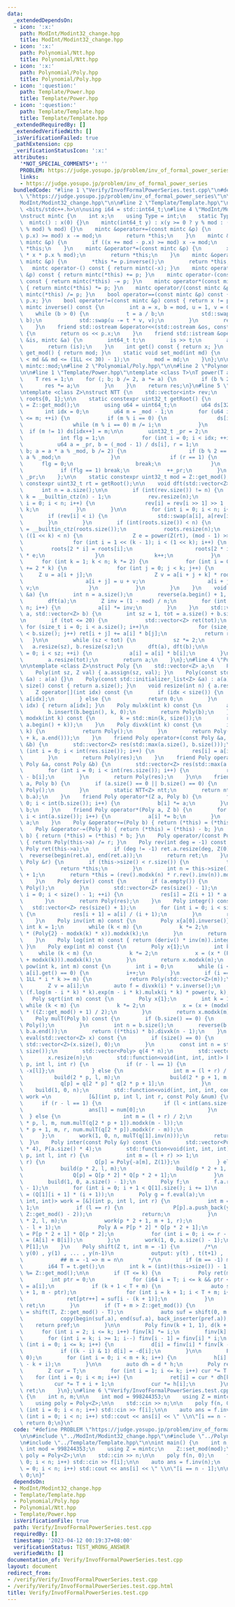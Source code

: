 ```yaml
---
data:
  _extendedDependsOn:
  - icon: ':x:'
    path: ModInt/Modint32_change.hpp
    title: ModInt/Modint32_change.hpp
  - icon: ':x:'
    path: Polynomial/Ntt.hpp
    title: Polynomial/Ntt.hpp
  - icon: ':x:'
    path: Polynomial/Poly.hpp
    title: Polynomial/Poly.hpp
  - icon: ':question:'
    path: Template/Power.hpp
    title: Template/Power.hpp
  - icon: ':question:'
    path: Template/Template.hpp
    title: Template/Template.hpp
  _extendedRequiredBy: []
  _extendedVerifiedWith: []
  _isVerificationFailed: true
  _pathExtension: cpp
  _verificationStatusIcon: ':x:'
  attributes:
    '*NOT_SPECIAL_COMMENTS*': ''
    PROBLEM: https://judge.yosupo.jp/problem/inv_of_formal_power_series
    links:
    - https://judge.yosupo.jp/problem/inv_of_formal_power_series
  bundledCode: "#line 1 \"Verify/InvofFormalPowerSeries.test.cpp\"\n#define PROBLEM\
    \ \"https://judge.yosupo.jp/problem/inv_of_formal_power_series\"\n\n#line 2 \"\
    ModInt/Modint32_change.hpp\"\n\n#line 2 \"Template/Template.hpp\"\n\n#include\
    \ <bits/stdc++.h>\n\nusing i64 = std::int64_t;\n#line 4 \"ModInt/Modint32_change.hpp\"\
    \nstruct mintc {\n    int x;\n    using Type = int;\n    static Type mod;\n  \
    \  mintc() : x(0) {}\n    mintc(int64_t y) : x(y >= 0 ? y % mod : (mod - (-y)\
    \ % mod) % mod) {}\n    mintc &operator+=(const mintc &p) {\n        if ((x +=\
    \ p.x) >= mod) x -= mod;\n        return *this;\n    }\n    mintc &operator-=(const\
    \ mintc &p) {\n        if ((x += mod - p.x) >= mod) x -= mod;\n        return\
    \ *this;\n    }\n    mintc &operator*=(const mintc &p) {\n        x = (int)(1LL\
    \ * x * p.x % mod);\n        return *this;\n    }\n    mintc &operator/=(const\
    \ mintc &p) {\n        *this *= p.inverse();\n        return *this;\n    }\n \
    \   mintc operator-() const { return mintc(-x); }\n    mintc operator+(const mintc\
    \ &p) const { return mintc(*this) += p; }\n    mintc operator-(const mintc &p)\
    \ const { return mintc(*this) -= p; }\n    mintc operator*(const mintc &p) const\
    \ { return mintc(*this) *= p; }\n    mintc operator/(const mintc &p) const { return\
    \ mintc(*this) /= p; }\n    bool operator==(const mintc &p) const { return x ==\
    \ p.x; }\n    bool operator!=(const mintc &p) const { return x != p.x; }\n   \
    \ mintc inverse() const {\n        int a = x, b = mod, u = 1, v = 0, t;\n    \
    \    while (b > 0) {\n            t = a / b;\n            std::swap(a -= t * b,\
    \ b);\n            std::swap(u -= t * v, v);\n        }\n        return mintc(u);\n\
    \    }\n    friend std::ostream &operator<<(std::ostream &os, const mintc &p)\
    \ {\n        return os << p.x;\n    }\n    friend std::istream &operator>>(std::istream\
    \ &is, mintc &a) {\n        int64_t t;\n        is >> t;\n        a = mintc(t);\n\
    \        return (is);\n    }\n    int get() const { return x; }\n    static int\
    \ get_mod() { return mod; }\n    static void set_mod(int md) {\n        assert(0\
    \ < md && md <= (1LL << 30) - 1);\n        mod = md;\n    }\n};\n\ntypename mintc::Type\
    \ mintc::mod;\n#line 2 \"Polynomial/Poly.hpp\"\n\n#line 2 \"Polynomial/Ntt.hpp\"\
    \n\n#line 1 \"Template/Power.hpp\"\ntemplate <class T>\nT power(T a, int b) {\n\
    \    T res = 1;\n    for (; b; b /= 2, a *= a) {\n        if (b % 2) {\n     \
    \       res *= a;\n        }\n    }\n    return res;\n}\n#line 5 \"Polynomial/Ntt.hpp\"\
    \ntemplate <class Z>\nstruct NTT {\n    std::vector<int> rev;\n    std::vector<Z>\
    \ roots{0, 1};\n\n    static constexpr uint32_t getRoot() {\n        auto _mod\
    \ = Z::get_mod();\n        using u64 = uint64_t;\n        u64 ds[32] = {};\n \
    \       int idx = 0;\n        u64 m = _mod - 1;\n        for (u64 i = 2; i * i\
    \ <= m; ++i) {\n            if (m % i == 0) {\n                ds[idx++] = i;\n\
    \                while (m % i == 0) m /= i;\n            }\n        }\n      \
    \  if (m != 1) ds[idx++] = m;\n\n        uint32_t _pr = 2;\n        for (;;) {\n\
    \            int flg = 1;\n            for (int i = 0; i < idx; ++i) {\n     \
    \           u64 a = _pr, b = (_mod - 1) / ds[i], r = 1;\n                for (;\
    \ b; a = a * a % _mod, b /= 2) {\n                    if (b % 2 == 1) r = r *\
    \ a % _mod;\n                }\n                if (r == 1) {\n              \
    \      flg = 0;\n                    break;\n                }\n            }\n\
    \            if (flg == 1) break;\n            ++_pr;\n        }\n        return\
    \ _pr;\n    };\n\n    static constexpr uint32_t mod = Z::get_mod();\n    static\
    \ constexpr uint32_t rt = getRoot();\n\n    void dft(std::vector<Z> &a) {\n  \
    \      int n = a.size();\n\n        if (int(rev.size()) != n) {\n            int\
    \ k = __builtin_ctz(n) - 1;\n            rev.resize(n);\n            for (int\
    \ i = 0; i < n; i++) {\n                rev[i] = rev[i >> 1] >> 1 | (i & 1) <<\
    \ k;\n            }\n        }\n\n        for (int i = 0; i < n; i++) {\n    \
    \        if (rev[i] < i) {\n                std::swap(a[i], a[rev[i]]);\n    \
    \        }\n        }\n        if (int(roots.size()) < n) {\n            int k\
    \ = __builtin_ctz(roots.size());\n            roots.resize(n);\n            while\
    \ ((1 << k) < n) {\n                Z e = power(Z(rt), (mod - 1) >> (k + 1));\n\
    \                for (int i = 1 << (k - 1); i < (1 << k); i++) {\n           \
    \         roots[2 * i] = roots[i];\n                    roots[2 * i + 1] = roots[i]\
    \ * e;\n                }\n                k++;\n            }\n        }\n  \
    \      for (int k = 1; k < n; k *= 2) {\n            for (int i = 0; i < n; i\
    \ += 2 * k) {\n                for (int j = 0; j < k; j++) {\n               \
    \     Z u = a[i + j];\n                    Z v = a[i + j + k] * roots[k + j];\n\
    \                    a[i + j] = u + v;\n                    a[i + j + k] = u -\
    \ v;\n                }\n            }\n        }\n    }\n    void idft(std::vector<Z>\
    \ &a) {\n        int n = a.size();\n        reverse(a.begin() + 1, a.end());\n\
    \        dft(a);\n        Z inv = (1 - mod) / n;\n        for (int i = 0; i <\
    \ n; i++) {\n            a[i] *= inv;\n        }\n    }\n    std::vector<Z> multiply(std::vector<Z>\
    \ a, std::vector<Z> b) {\n        int sz = 1, tot = a.size() + b.size() - 1;\n\
    \n        if (tot <= 20) {\n            std::vector<Z> ret(tot);\n           \
    \ for (size_t i = 0; i < a.size(); i++)\n                for (size_t j = 0; j\
    \ < b.size(); j++) ret[i + j] += a[i] * b[j];\n            return ret;\n     \
    \   }\n\n        while (sz < tot) {\n            sz *= 2;\n        }\n\n     \
    \   a.resize(sz), b.resize(sz);\n        dft(a), dft(b);\n\n        for (int i\
    \ = 0; i < sz; ++i) {\n            a[i] = a[i] * b[i];\n        }\n\n        idft(a);\n\
    \        a.resize(tot);\n        return a;\n    }\n};\n#line 4 \"Polynomial/Poly.hpp\"\
    \n\ntemplate <class Z>\nstruct Poly {\n    std::vector<Z> a;\n    Poly() {}\n\
    \    Poly(int sz, Z val) { a.assign(sz, val); }\n    Poly(const std::vector<Z>\
    \ &a) : a(a) {}\n    Poly(const std::initializer_list<Z> &a) : a(a) {}\n    int\
    \ size() const { return a.size(); }\n    void resize(int n) { a.resize(n); }\n\
    \    Z operator[](int idx) const {\n        if (idx < size()) {\n            return\
    \ a[idx];\n        } else {\n            return 0;\n        }\n    }\n    Z &operator[](int\
    \ idx) { return a[idx]; }\n    Poly mulxk(int k) const {\n        auto b = a;\n\
    \        b.insert(b.begin(), k, 0);\n        return Poly(b);\n    }\n    Poly\
    \ modxk(int k) const {\n        k = std::min(k, size());\n        return Poly(std::vector<Z>(a.begin(),\
    \ a.begin() + k));\n    }\n    Poly divxk(int k) const {\n        if (size() <=\
    \ k) {\n            return Poly();\n        }\n        return Poly(std::vector<Z>(a.begin()\
    \ + k, a.end()));\n    }\n    friend Poly operator+(const Poly &a, const Poly\
    \ &b) {\n        std::vector<Z> res(std::max(a.size(), b.size()));\n        for\
    \ (int i = 0; i < int(res.size()); i++) {\n            res[i] = a[i] + b[i];\n\
    \        }\n        return Poly(res);\n    }\n    friend Poly operator-(const\
    \ Poly &a, const Poly &b) {\n        std::vector<Z> res(std::max(a.size(), b.size()));\n\
    \        for (int i = 0; i < int(res.size()); i++) {\n            res[i] = a[i]\
    \ - b[i];\n        }\n        return Poly(res);\n    }\n\n    friend Poly operator*(Poly\
    \ a, Poly b) {\n        if (a.size() == 0 || b.size() == 0) {\n            return\
    \ Poly();\n        }\n        static NTT<Z> ntt;\n        return ntt.multiply(a.a,\
    \ b.a);\n    }\n    friend Poly operator*(Z a, Poly b) {\n        for (int i =\
    \ 0; i < int(b.size()); i++) {\n            b[i] *= a;\n        }\n        return\
    \ b;\n    }\n    friend Poly operator*(Poly a, Z b) {\n        for (int i = 0;\
    \ i < int(a.size()); i++) {\n            a[i] *= b;\n        }\n        return\
    \ a;\n    }\n    Poly &operator+=(Poly b) { return (*this) = (*this) + b; }\n\
    \    Poly &operator-=(Poly b) { return (*this) = (*this) - b; }\n    Poly &operator*=(Poly\
    \ b) { return (*this) = (*this) * b; }\n    Poly operator/(const Poly &r) const\
    \ { return Poly(this->a) /= r; }\n    Poly rev(int deg = -1) const {\n       \
    \ Poly ret(this->a);\n        if (deg != -1) ret.a.resize(deg, Z(0));\n      \
    \  reverse(begin(ret.a), end(ret.a));\n        return ret;\n    }\n    Poly &operator/=(const\
    \ Poly &r) {\n        if (this->size() < r.size()) {\n            this->a.clear();\n\
    \            return *this;\n        }\n        int n = this->size() - r.size()\
    \ + 1;\n        return *this = (rev().modxk(n) * r.rev().inv(n)).modxk(n).rev(n);\n\
    \    }\n    Poly deriv() const {\n        if (a.empty()) {\n            return\
    \ Poly();\n        }\n        std::vector<Z> res(size() - 1);\n        for (int\
    \ i = 0; i < size() - 1; ++i) {\n            res[i] = Z(i + 1) * a[i + 1];\n \
    \       }\n        return Poly(res);\n    }\n    Poly integr() const {\n     \
    \   std::vector<Z> res(size() + 1);\n        for (int i = 0; i < size(); ++i)\
    \ {\n            res[i + 1] = a[i] / (i + 1);\n        }\n        return Poly(res);\n\
    \    }\n    Poly inv(int m) const {\n        Poly x{a[0].inverse()};\n       \
    \ int k = 1;\n        while (k < m) {\n            k *= 2;\n            x = (x\
    \ * (Poly{2} - modxk(k) * x)).modxk(k);\n        }\n        return x.modxk(m);\n\
    \    }\n    Poly log(int m) const { return (deriv() * inv(m)).integr().modxk(m);\
    \ }\n    Poly exp(int m) const {\n        Poly x{1};\n        int k = 1;\n   \
    \     while (k < m) {\n            k *= 2;\n            x = (x * (Poly{1} - x.log(k)\
    \ + modxk(k))).modxk(k);\n        }\n        return x.modxk(m);\n    }\n    Poly\
    \ pow(int k, int m) const {\n        int i = 0;\n        while (i < size() &&\
    \ a[i].get() == 0) {\n            i++;\n        }\n        if (i == size() ||\
    \ 1LL * i * k >= m) {\n            return Poly(std::vector<Z>(m));\n        }\n\
    \        Z v = a[i];\n        auto f = divxk(i) * v.inverse();\n        return\
    \ (f.log(m - i * k) * k).exp(m - i * k).mulxk(i * k) * power(v, k);\n    }\n \
    \   Poly sqrt(int m) const {\n        Poly x{1};\n        int k = 1;\n       \
    \ while (k < m) {\n            k *= 2;\n            x = (x + (modxk(k) * x.inv(k)).modxk(k))\
    \ * ((Z::get_mod() + 1) / 2);\n        }\n        return x.modxk(m);\n    }\n\
    \    Poly mulT(Poly b) const {\n        if (b.size() == 0) {\n            return\
    \ Poly();\n        }\n        int n = b.size();\n        reverse(b.a.begin(),\
    \ b.a.end());\n        return ((*this) * b).divxk(n - 1);\n    }\n    std::vector<Z>\
    \ eval(std::vector<Z> x) const {\n        if (size() == 0) {\n            return\
    \ std::vector<Z>(x.size(), 0);\n        }\n        const int n = std::max(int(x.size()),\
    \ size());\n        std::vector<Poly> q(4 * n);\n        std::vector<Z> ans(x.size());\n\
    \        x.resize(n);\n        std::function<void(int, int, int)> build = [&](int\
    \ p, int l, int r) {\n            if (r - l == 1) {\n                q[p] = Poly{1,\
    \ -x[l]};\n            } else {\n                int m = (l + r) / 2;\n      \
    \          build(2 * p, l, m);\n                build(2 * p + 1, m, r);\n    \
    \            q[p] = q[2 * p] * q[2 * p + 1];\n            }\n        };\n    \
    \    build(1, 0, n);\n        std::function<void(int, int, int, const Poly &)>\
    \ work =\n            [&](int p, int l, int r, const Poly &num) {\n          \
    \      if (r - l == 1) {\n                    if (l < int(ans.size())) {\n   \
    \                     ans[l] = num[0];\n                    }\n              \
    \  } else {\n                    int m = (l + r) / 2;\n                    work(2\
    \ * p, l, m, num.mulT(q[2 * p + 1]).modxk(m - l));\n                    work(2\
    \ * p + 1, m, r, num.mulT(q[2 * p]).modxk(r - m));\n                }\n      \
    \      };\n        work(1, 0, n, mulT(q[1].inv(n)));\n        return ans;\n  \
    \  }\n    Poly inter(const Poly &y) const {\n        std::vector<Poly> Q(a.size()\
    \ * 4), P(a.size() * 4);\n        std::function<void(int, int, int)> build = [&](int\
    \ p, int l, int r) {\n            int m = (l + r) >> 1;\n            if (l ==\
    \ r) {\n                Q[p] = Poly{-a[m], Z(1)};\n            } else {\n    \
    \            build(p * 2, l, m);\n                build(p * 2 + 1, m + 1, r);\n\
    \                Q[p] = Q[p * 2] * Q[p * 2 + 1];\n            }\n        };\n\
    \        build(1, 0, a.size() - 1);\n        Poly f;\n        f.a.resize((int)(Q[1].size())\
    \ - 1);\n        for (int i = 0; i + 1 < Q[1].size(); i += 1)\n            f[i]\
    \ = (Q[1][i + 1] * (i + 1));\n        Poly g = f.eval(a);\n        std::function<void(int,\
    \ int, int)> work = [&](int p, int l, int r) {\n            int m = (l + r) >>\
    \ 1;\n            if (l == r) {\n                P[p].a.push_back(y[m] * power(g[m],\
    \ Z::get_mod() - 2));\n                return;\n            }\n            work(p\
    \ * 2, l, m);\n            work(p * 2 + 1, m + 1, r);\n            P[p].a.resize(r\
    \ - l + 1);\n            Poly A = P[p * 2] * Q[p * 2 + 1];\n            Poly B\
    \ = P[p * 2 + 1] * Q[p * 2];\n            for (int i = 0; i <= r - l; i++) P[p][i]\
    \ = (A[i] + B[i]);\n        };\n        work(1, 0, a.size() - 1);\n        return\
    \ P[1];\n    }\n    Poly shift(Z t, int m = -1) {\n        /*\n            input:\
    \ y(0) , y(1) , ... , y(n-1)\n            output: y(t) , t(t+1) , ... ,y (t+m-1)\n\
    \            ## m = -1 => m = n\n        */\n        if (m == -1) m = this->size();\n\
    \        i64 T = t.get();\n        int k = (int)(this->size()) - 1;\n        T\
    \ %= Z::get_mod();\n\n        if (T <= k) {\n            Poly ret(m, 0);\n   \
    \         int ptr = 0;\n            for (i64 i = T; i <= k && ptr < m; i++) ret[ptr++]\
    \ = a[i];\n            if (k + 1 < T + m) {\n                auto suf = shift(k\
    \ + 1, m - ptr);\n                for (int i = k + 1; i < T + m; i++)\n      \
    \              ret[ptr++] = suf[i - (k + 1)];\n            }\n            return\
    \ ret;\n        }\n        if (T + m > Z::get_mod()) {\n            auto pref\
    \ = shift(T, Z::get_mod() - T);\n            auto suf = shift(0, m - pref.size());\n\
    \            copy(begin(suf.a), end(suf.a), back_inserter(pref.a));\n        \
    \    return pref;\n        }\n\n        Poly finv(k + 1, 1), d(k + 1, 0);\n  \
    \      for (int i = 2; i <= k; i++) finv[k] *= i;\n        finv[k] = Z(1) / finv[k];\n\
    \        for (int i = k; i >= 1; i--) finv[i - 1] = finv[i] * i;\n        for\
    \ (int i = 0; i <= k; i++) {\n            d[i] = finv[i] * finv[k - i] * a[i];\n\
    \            if ((k - i) & 1) d[i] = -d[i];\n        }\n\n        Poly h(m + k,\
    \ 0);\n        for (int i = 0; i < m + k; i++) {\n            h[i] = Z(1) / (T\
    \ - k + i);\n        }\n\n        auto dh = d * h;\n        Poly ret(m, 0);\n\
    \        Z cur = T;\n        for (int i = 1; i <= k; i++) cur *= T - i;\n    \
    \    for (int i = 0; i < m; i++) {\n            ret[i] = cur * dh[k + i];\n  \
    \          cur *= T + i + 1;\n            cur *= h[i];\n        }\n        return\
    \ ret;\n    }\n};\n#line 6 \"Verify/InvofFormalPowerSeries.test.cpp\"\n\nint main()\
    \ {\n    int n, m;\n\n    int mod = 998244353;\n    using Z = mintc;\n    Z::set_mod(mod);\n\
    \    using poly = Poly<Z>;\n\n    std::cin >> n;\n\n    poly f(n, 0);\n    for\
    \ (int i = 0; i < n; i++) std::cin >> f[i];\n\n    auto ans = f.inv(n);\n    for\
    \ (int i = 0; i < n; i++) std::cout << ans[i] << \" \\n\"[i == n - 1];\n\n   \
    \ return 0;\n}\n"
  code: "#define PROBLEM \"https://judge.yosupo.jp/problem/inv_of_formal_power_series\"\
    \n\n#include \"../ModInt/Modint32_change.hpp\"\n#include \"../Polynomial/Poly.hpp\"\
    \n#include \"../Template/Template.hpp\"\n\nint main() {\n    int n, m;\n\n   \
    \ int mod = 998244353;\n    using Z = mintc;\n    Z::set_mod(mod);\n    using\
    \ poly = Poly<Z>;\n\n    std::cin >> n;\n\n    poly f(n, 0);\n    for (int i =\
    \ 0; i < n; i++) std::cin >> f[i];\n\n    auto ans = f.inv(n);\n    for (int i\
    \ = 0; i < n; i++) std::cout << ans[i] << \" \\n\"[i == n - 1];\n\n    return\
    \ 0;\n}"
  dependsOn:
  - ModInt/Modint32_change.hpp
  - Template/Template.hpp
  - Polynomial/Poly.hpp
  - Polynomial/Ntt.hpp
  - Template/Power.hpp
  isVerificationFile: true
  path: Verify/InvofFormalPowerSeries.test.cpp
  requiredBy: []
  timestamp: '2023-04-12 00:19:37+08:00'
  verificationStatus: TEST_WRONG_ANSWER
  verifiedWith: []
documentation_of: Verify/InvofFormalPowerSeries.test.cpp
layout: document
redirect_from:
- /verify/Verify/InvofFormalPowerSeries.test.cpp
- /verify/Verify/InvofFormalPowerSeries.test.cpp.html
title: Verify/InvofFormalPowerSeries.test.cpp
---
```

